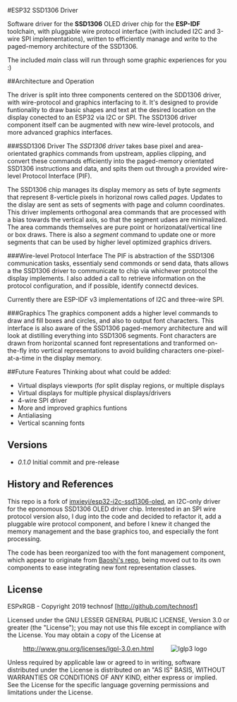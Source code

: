 #ESP32 SSD1306 Driver

Software driver for the **SSD1306** OLED driver chip for the **ESP-IDF** toolchain, with pluggable wire protocol interface (with included I2C and 3-wire SPI implementations), written to efficiently manage and write to the paged-memory architecture of the SSD1306.

The included _main_ class will run through some graphic experiences for you :)


##Architecture and Operation

The driver is split into three components centered on the SDD1306 driver, with wire-protocol and graphics interfacing to it. It's designed to provide funtionality to draw basic shapes and text at the desired location on the display conected to an ESP32 via I2C or SPI. The SSD1306 driver component itself can be augmented with new wire-level protocols, and more advanced graphics interfaces.

###SSD1306 Driver
The _SSD1306 driver_ takes base pixel and area-orientated graphics commands from upstream, applies clipping, and convert these commands efficiently into the paged-memory orientated SSD1306 instructions and data, and spits them out through a provided wire-level Protocol Interface (PIF). 

The SSD1306 chip manages its display memory as sets of byte _segments_ that represent 8-verticle pixels in horizonal rows called _pages_. Updates to the dislay are sent as sets of segments with page and column coordinates. This driver implements orthogonal area commands that are processed with a bias towards the vertical axis, so that  the segment udaes are minimalized. The area commands themselves are pure point or horizonatal/vertical line or box draws. There is also a _segment_ command to update one or more segments that can be used by higher level optimized graphics drivers.

###Wire-level Protocol Interface
The PIF is abstraction of the SSD1306 communication tasks, essentialy send commonds or send data, thats allows a the SSD1306 driver to communicate to chip via whichever protocol the display implements. I also added a call to retrieve information on the protocol configuration, and if possible, identify connectd devices. 

Currently there are ESP-IDF v3 implementations of I2C and three-wire SPI. 

###Graphics
The graphics component adds a higher level commands to draw and fill boxes and circles, and also to output font characters. This interface is also aware of the SSD1306 paged-memory architecture and will look at distilling everything into SSD1306 segments. Font characters are drawn from horizontal scanned font representations and tranformed on-the-fly into vertical representations to avoid building characters one-pixel-at-a-time in the display memory.  

##Future Features
Thinking about what could be added:
* Virtual displays viewports (for split display regions, or multiple displays
* Virtual displays for multiple physical displays/drivers
* 4-wire SPI driver
* More and improved graphics funtions
* Antialiasing
* Vertical scanning fonts

##  Versions

* _0.1.0_	Initial commit and pre-release


## History and References

This repo is a fork of [imxieyi/esp32-i2c-ssd1306-oled](https://github.com/imxieyi/esp32-i2c-ssd1306-oled), an I2C-only driver for the eponomous SSD1306 OLED driver chip. Interested in an SPI wire protocol version also, I dug into the code and decided to refactor it, add a pluggable wire protocol component, and before I knew it changed the memory management and the base graphics too, and especially the font processing. 

The code has been reorganized too with the font management component, which appear to originate from [Baoshi's repo](https://github.com/baoshi/ESP-I2C-OLED), being moved out to its own components to ease integrating new font representation classes.


## License

ESPxRGB - Copyright 2019  technosf  [http://github.com/technosf]

Licensed under the GNU LESSER GENERAL PUBLIC LICENSE, Version 3.0 or greater (the "License");
you may not use this file except in compliance with the License.
You may obtain a copy of the License at

&nbsp;&nbsp;&nbsp;&nbsp;&nbsp;&nbsp;&nbsp;&nbsp;
http://www.gnu.org/licenses/lgpl-3.0.en.html
&nbsp;&nbsp;&nbsp;&nbsp;&nbsp;&nbsp;&nbsp;&nbsp;
![lglp3 logo](http://www.gnu.org/graphics/lgplv3-88x31.png)

Unless required by applicable law or agreed to in writing, software
distributed under the License is distributed on an "AS IS" BASIS,
WITHOUT WARRANTIES OR CONDITIONS OF ANY KIND, either express or implied.
See the License for the specific language governing permissions and
limitations under the License.

